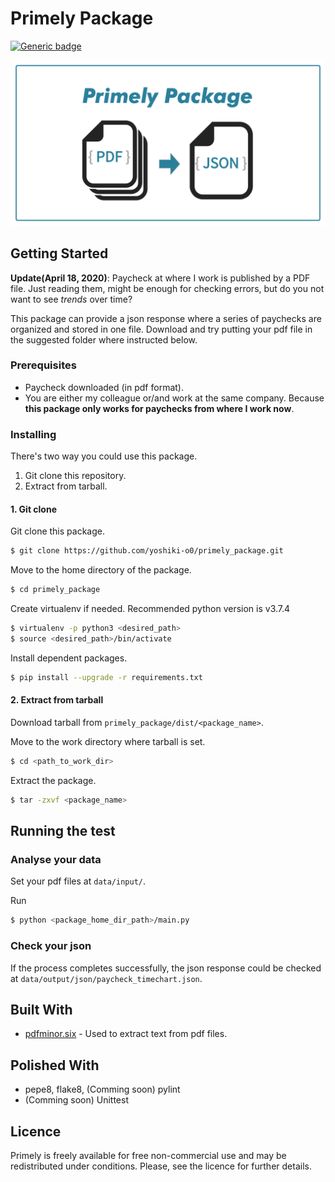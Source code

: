 # Primely Package

<!-- ##### Analyse your paycheck -->

[![Generic badge](https://img.shields.io/badge/python-v3.7.4-336E9F.svg)](https://shields.io/)

<!-- ![Theme image](demo/output/income_timechart.png) -->
![Theme image](images/primely_package.png)

## Getting Started
<!-- TODO: Update below dates every time you commit!  -->
**Update(April 18, 2020)**: Paycheck at where I work is published by a PDF file. Just reading them, might be enough for checking errors, but do you not want to see *trends* over time?

This package can provide a json response where a series of paychecks are organized and stored in one file. Download and try putting your pdf file in the suggested folder where instructed below.

### Prerequisites
* Paycheck downloaded (in pdf format). 
* You are either my colleague or/and work at the same company. Because **this package only works for paychecks from where I work now**.


### Installing
There's two way you could use this package.
1. Git clone this repository.
2. Extract from tarball.

#### 1. Git clone
Git clone this package.
```bash
$ git clone https://github.com/yoshiki-o0/primely_package.git
```

Move to the home directory of the package.
```bash
$ cd primely_package
```

Create virtualenv if needed. Recommended python version is v3.7.4
```bash
$ virtualenv -p python3 <desired_path>
$ source <desired_path>/bin/activate
```

Install dependent packages.
```bash
$ pip install --upgrade -r requirements.txt
```


#### 2. Extract from tarball
Download tarball from `primely_package/dist/<package_name>`.

Move to the work directory where tarball is set.
```bash
$ cd <path_to_work_dir>
```

Extract the package.
```bash
$ tar -zxvf <package_name>
```

## Running the test
### Analyse your data

Set your pdf files at `data/input/`.

Run <br>
```bash
$ python <package_home_dir_path>/main.py
```

### Check your json
If the process completes successfully, the json response could be checked at `data/output/json/paycheck_timechart.json`.


## Built With
* [pdfminor.six](https://github.com/pdfminer/pdfminer.six) - Used to extract text from pdf files.

## Polished With
* pepe8, flake8, (Comming soon) pylint
* (Comming soon) Unittest

## Licence
Primely is freely available for free non-commercial use and may be redistributed under conditions. Please, see the licence for further details.